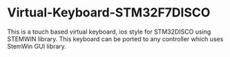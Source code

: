 # Virtual-Keyboard-STM32F7DISCO
This is a touch based virtual keyboard, ios style for STM32DISCO using STEMWIN library. This keyboard can be ported to any controller which uses StemWin GUI library.
